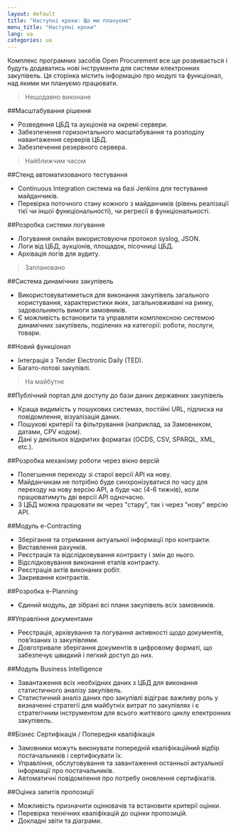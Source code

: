 ```yaml
---
layout: default
title: "Наступні кроки: Що ми плануємо"
menu_title: "Наступні кроки"
lang: ua
categories: ua
---
```


Комплекс програмних засобів Open Procurement все ще розвивається і будуть додаватись нові інструменти для системи електронних закупівель. Ця сторінка містить інформацію про модулі та функціонал, над якими ми плануємо працювати.

>Нещодавно виконане

##Масштабування рішення
* Розведення ЦБД та аукціонів на окремі сервери.
* Забезпечення горизонтального масштабування та розподілу навантаження серверів ЦБД.
* Забезпечення резервного сервера.

>Найближчим часом

##Стенд автоматизованого тестування
* Continuous Integration система на базі Jenkins для тестування майданчиків.
* Перевірка поточного стану кожного з майданчиків (рівень реалізації тієї чи іншої функціональності), чи регресії в функціональності.

##Розробка системи логування
* Логування онлайн використовуючи протокол syslog, JSON.
* Логи від ЦБД, аукціонів, площадок, пісочниці ЦБД.
* Архівація логів для аудиту.

>Заплановано

##Система динамічних закупівель
* Використовуватиметься для виконання закупівель загального користування, характеристики яких, загальновживані на ринку, задовольняють вимоги замовників. 
* Є можливість встановити та управляти  комплексною системою динамічних закупівель, поділених на категорії: роботи, послуги, товари.

##Новий функціонал
* Інтеграція з Tender Electronic Daily (TED).
* Багато-лотові закупівлі.

>На майбутнє

##Публічний портал для доступу до бази даних державних закупівель
* Краща видимість у пошукових системах, постійні URL, підписка на повідомлення, візуалізація даних.
* Пошукові критерії та фільтрування (наприклад, за Замовником, датами, CPV кодом).
* Дані у декількох відкритих форматах (OCDS, CSV, SPARQL, XML, etc.).

##Розробка механізму роботи через вікно версій
* Полегшення переходу зі старої версії API на нову.
* Майданчикам не потрібно буде синхронізуватися по часу для переходу на нову версію API, а буде час (4-6 тижнів), коли працюватимуть дві версії API одночасно.
* З ЦБД можна працювати як через "стару", так і через "нову" версію API.

##Модуль e-Contracting 
* Зберігання та отримання актуальної інформації про контракти.
* Виставлення рахунків.
* Реєстрація та відслідковування контракту і змін до нього.
* Відслідковування виконання етапів контракту.
* Реєстрація актів виконаних робіт.
* Закривання контрактів.

##Розробка e-Planning
* Єдиний модуль, де зібрані всі плани закупівель всіх замовників.

##Управління документами
* Реєстрація, архівування та логування активності щодо документів, пов’язаних із закупівлями.
* Довготривале зберігання документів в цифровому форматі, що забезпечує швидкий і легкий доступ до них.

##Модуль Business Intelligence
* Завантаження всіх необхідних даних з ЦБД для виконання статистичного аналізу закупівель.
* Статистичний аналіз даних про закупівлі відіграє важливу роль у визначенні стратегії для майбутніх витрат по закупівлях і є стратегічним інструментом для всього життєвого циклу електронних закупівель.

##Бізнес Сертифікація / Попередня кваліфікація
* Замовники можуть виконувати попередній кваліфікаційний відбір постачальників і сертифікувати їх.
* Управління, обслуговування та завантаження останньої актуальної інформації про постачальників.
* Автоматичні повідомлення про потребу оновлення сертифікатів.

##Оцінка запитів пропозиції
* Можливість призначити оцінювачів та встановити критерії оцінки.
* Перевірка технічних кваліфікацій до оцінки пропозицій.
* Докладні звіти та діаграми.
